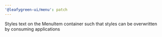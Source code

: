 ```yaml
---
'@leafygreen-ui/menu': patch
---
```


Styles text on the MenuItem container such that styles can be overwritten by consuming applications
